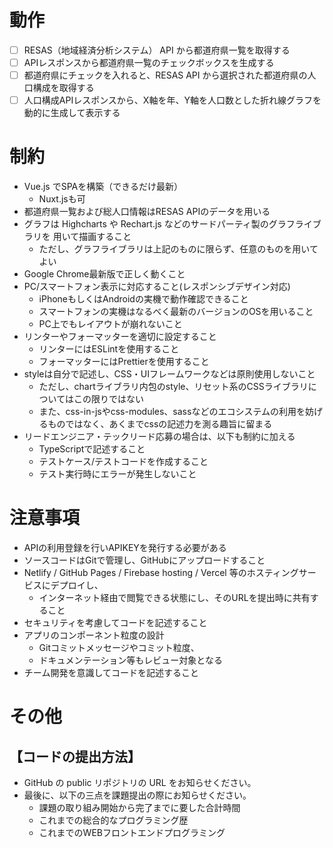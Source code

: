 
# 動作
- [ ] RESAS（地域経済分析システム） API から都道府県一覧を取得する
- [ ] APIレスポンスから都道府県一覧のチェックボックスを生成する
- [ ] 都道府県にチェックを入れると、RESAS API から選択された都道府県の人口構成を取得する
- [ ] 人口構成APIレスポンスから、X軸を年、Y軸を人口数とした折れ線グラフを動的に生成して表示する

# 制約
- Vue.js でSPAを構築（できるだけ最新）
  - Nuxt.jsも可
- 都道府県一覧および総人口情報はRESAS APIのデータを用いる
-  グラフは Highcharts や Rechart.js などのサードパーティ製のグラフライブラリを
用いて描画すること
   -  ただし、グラフライブラリは上記のものに限らず、任意のものを用いてよい
- Google Chrome最新版で正しく動くこと
- PC/スマートフォン表示に対応すること(レスポンシブデザイン対応)
  - iPhoneもしくはAndroidの実機で動作確認できること
  - スマートフォンの実機はなるべく最新のバージョンのOSを用いること
  - PC上でもレイアウトが崩れないこと
- リンターやフォーマッターを適切に設定すること
  - リンターにはESLintを使用すること
  - フォーマッターにはPrettierを使用すること
- styleは自分で記述し、CSS・UIフレームワークなどは原則使用しないこと
  - ただし、chartライブラリ内包のstyle、リセット系のCSSライブラリについてはこの限りではない
  - また、css-in-jsやcss-modules、sassなどのエコシステムの利用を妨げるものではなく、あくまでcssの記述力を測る趣旨に留まる
- リードエンジニア・テックリード応募の場合は、以下も制約に加える
  - TypeScriptで記述すること
  - テストケース/テストコードを作成すること
  - テスト実行時にエラーが発生しないこと


# 注意事項
- APIの利用登録を行いAPIKEYを発行する必要がある
- ソースコードはGitで管理し、GitHubにアップロードすること
- Netlify / GitHub Pages / Firebase hosting / Vercel 等のホスティングサービスにデプロイし、
  - インターネット経由で閲覧できる状態にし、そのURLを提出時に共有すること
- セキュリティを考慮してコードを記述すること
- アプリのコンポーネント粒度の設計
  - Gitコミットメッセージやコミット粒度、
  - ドキュメンテーション等もレビュー対象となる
- チーム開発を意識してコードを記述すること

# その他
## 【コードの提出方法】
- GitHub の public リポジトリの URL をお知らせください。
- 最後に、以下の三点を課題提出の際にお知らせください。
  - 課題の取り組み開始から完了までに要した合計時間
  - これまでの総合的なプログラミング歴
  - これまでのWEBフロントエンドプログラミング
